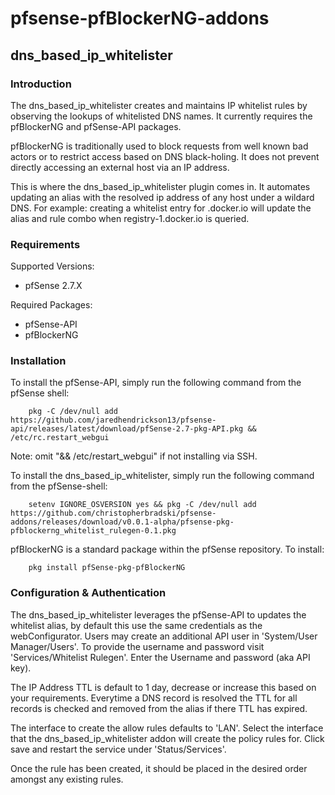# pfsense-pfBlockerNG-addons

## dns_based_ip_whitelister
### Introduction

The dns_based_ip_whitelister creates and maintains IP whitelist rules by observing the lookups of whitelisted DNS names.  It currently requires the pfBlockerNG and pfSense-API packages.

pfBlockerNG is traditionally used to block requests from well known bad actors or to restrict access based on DNS black-holing. It does not prevent directly accessing an external host via an IP address.

This is where the dns_based_ip_whitelister plugin comes in. It automates updating an alias with the resolved ip address of any host under a wildard DNS. For example: creating a whitelist entry for .docker.io will update the alias and rule combo when registry-1.docker.io is queried.

### Requirements
Supported Versions:
* pfSense 2.7.X

Required Packages:
* pfSense-API
* pfBlockerNG

### Installation
To install the pfSense-API, simply run the following command from the pfSense shell:
```
    pkg -C /dev/null add https://github.com/jaredhendrickson13/pfsense-api/releases/latest/download/pfSense-2.7-pkg-API.pkg && /etc/rc.restart_webgui
```
Note: omit "&& /etc/restart_webgui" if not installing via SSH.

To install the dns_based_ip_whitelister, simply run the following command from the pfSense-shell:
```
    setenv IGNORE_OSVERSION yes && pkg -C /dev/null add https://github.com/christopherbradski/pfsense-addons/releases/download/v0.0.1-alpha/pfsense-pkg-pfblockerng_whitelist_rulegen-0.1.pkg
```

pfBlockerNG is a standard package within the pfSense repository. To install:
```
    pkg install pfSense-pkg-pfBlockerNG
```

### Configuration & Authentication
The dns_based_ip_whitelister leverages the pfSense-API to updates the whitelist alias, by default this use the same credentials as the webConfigurator. Users may create an additional API user in 'System/User Manager/Users'. To provide the username and password visit 'Services/Whitelist Rulegen'. Enter the Username and password (aka API key).

The IP Address TTL is default to 1 day, decrease or increase this based on your requirements. Everytime a DNS record is resolved the TTL for all records is checked and removed from the alias if there TTL has expired.

The interface to create the allow rules defaults to 'LAN'. Select the interface that the dns_based_ip_whitelister addon will create the policy rules for. Click save and restart the service under 'Status/Services'.

Once the rule has been created, it should be placed in the desired order amongst any existing rules.
